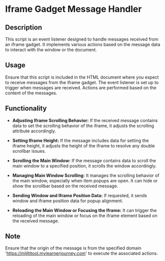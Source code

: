 # Iframe Gadget Message Handler

## Description

This script is an event listener designed to handle messages received from an iframe gadget. It implements various actions based on the message data to interact with the window or the document.

## Usage

Ensure that this script is included in the HTML document where you expect to receive messages from the iframe gadget. The event listener is set up to trigger when messages are received. Actions are performed based on the content of the messages.

## Functionality

- **Adjusting Iframe Scrolling Behavior:** If the received message contains data to set the scrolling behavior of the iframe, it adjusts the scrolling attribute accordingly.

- **Setting Iframe Height:** If the message includes data for setting the iframe height, it adjusts the height of the iframe to resolve any double scrollbar issues.

- **Scrolling the Main Window:** If the message contains data to scroll the main window to a specified position, it scrolls the window accordingly.

- **Managing Main Window Scrolling:** It manages the scrolling behavior of the main window, especially when item popups are open. It can hide or show the scrollbar based on the received message.

- **Sending Window and Iframe Position Data:** If requested, it sends window and iframe position data for popup alignment.

- **Reloading the Main Window or Focusing the Iframe:** It can trigger the reloading of the main window or focus on the iframe element based on the received message.

## Note

Ensure that the origin of the message is from the specified domain 'https://mljltitool.mylearnerjourney.com' to execute the associated actions.
